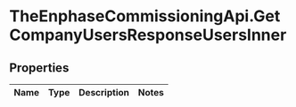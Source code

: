 # TheEnphaseCommissioningApi.GetCompanyUsersResponseUsersInner

## Properties

Name | Type | Description | Notes
------------ | ------------- | ------------- | -------------


